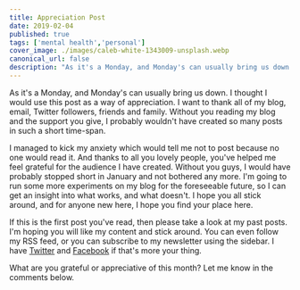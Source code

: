 ```yaml
---
title: Appreciation Post
date: 2019-02-04
published: true
tags: ['mental health','personal']
cover_image: ./images/caleb-white-1343009-unsplash.webp
canonical_url: false
description: "As it's a Monday, and Monday's can usually bring us down. I thought I would use this post as a way of appreciation. I want to thank all of my blog, email, Twitter followers, friends and family. Without you reading my blog and the support you give, I probably wouldn't have created so many posts in such a short time-span."
---
```


As it's a Monday, and Monday's can usually bring us down. I thought I would use this post as a way of appreciation. I want to thank all of my blog, email, Twitter followers, friends and family. Without you reading my blog and the support you give, I probably wouldn't have created so many posts in such a short time-span.

I managed to kick my anxiety which would tell me not to post because no one would read it. And thanks to all you lovely people, you've helped me feel grateful for the audience I have created. Without you guys, I would have probably stopped short in January and not bothered any more. I'm going to run some more experiments on my blog for the foreseeable future, so I can get an insight into what works, and what doesn't. I hope you all stick around, and for anyone new here, I hope you find your place here.

If this is the first post you've read, then please take a look at my past posts. I'm hoping you will like my content and stick around. You can even follow my RSS feed, or you can subscribe to my newsletter using the sidebar. I have [Twitter](https://twitter.com/MBrooksUK) and [Facebook](https://www.facebook.com/MBrooksDeveloper/) if that's more your thing.

What are you grateful or appreciative of this month? Let me know in the comments below.
